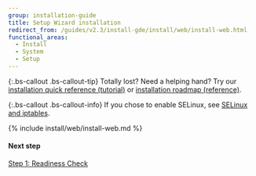 ```yaml
---
group: installation-guide
title: Setup Wizard installation
redirect_from: /guides/v2.3/install-gde/install/web/install-web.html
functional_areas:
  - Install
  - System
  - Setup
---
```


{:.bs-callout .bs-callout-tip}
Totally lost? Need a helping hand? Try our [installation quick reference (tutorial)]({{page.baseurl}}/install/getting-started/quick-reference.html) or [installation roadmap (reference)]({{page.baseurl}}/install/getting-started/roadmap.html).

{:.bs-callout .bs-callout-info}
If you chose to enable SELinux, see [SELinux and iptables]({{page.baseurl}}/install/getting-started/security.html).

{% include install/web/install-web.md %}

#### Next step

[Step 1: Readiness Check]({{page.baseurl}}/install/web-setup-wizard/getting-started.html)

